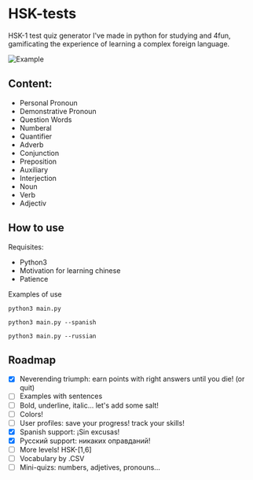 # HSK-tests
HSK-1 test quiz generator I've made in python for studying and 4fun, gamificating the experience of learning a complex foreign language.

![Example](https://pbs.twimg.com/media/EZA1HMxWkAAgCoH?format=png&name=900x900)


## Content:
- Personal Pronoun
- Demonstrative Pronoun
- Question Words
- Numberal
- Quantifier
- Adverb
- Conjunction
- Preposition
- Auxiliary
- Interjection
- Noun
- Verb
- Adjectiv


## How to use
Requisites:
- Python3
- Motivation for learning chinese
- Patience

Examples of use

`python3 main.py`

`python3 main.py --spanish`

`python3 main.py --russian`


## Roadmap

- [x] Neverending triumph: earn points with right answers until you die! (or quit)
- [ ] Examples with sentences
- [ ] Bold, underline, italic... let's add some salt!
- [ ] Colors!
- [ ] User profiles: save your progress! track your skills!
- [x] Spanish support: ¡Sin excusas!
- [x] Pусский support: никаких оправданий!
- [ ] More levels! HSK-[1,6]
- [ ] Vocabulary by .CSV
- [ ] Mini-quizs: numbers, adjetives, pronouns...

